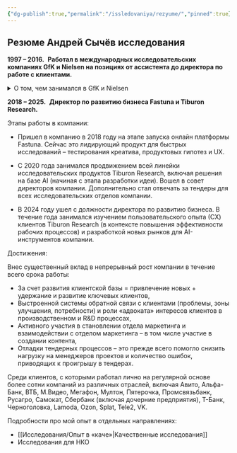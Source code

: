 ```yaml
---
{"dg-publish":true,"permalink":"/issledovaniya/rezyume/","pinned":true}
---
```



## Резюме Андрей Сычёв исследования

  **1997 – 2016.**  **Работал в международных исследовательских компаниях GfK и Nielsen на позициях от ассистента до директора по работе с клиентами.** 

<details>

  <summary>О том, чем занимался в GfK и Nielsen  </summary>

  

- **GfK**. Принимал активное участие в развитии «с нуля» HealthCare Research – (исследования фармацевтического рынка), руководил направлением исследований безрецептурных препаратов

- **GfK**. Отвечал за развитие методик New Product Development –  исследования для успешного вывода новых продуктов на рынки 

- **GfK**. Руководил исследовательской командой в подразделении потребительских панелей

- **Nielsen**. Развил с нуля направление автомобильных исследований в Nielsen - работал напрямую с японскими производителями.

  

</details>


**2018 – 2025.**  **Директор по развитию бизнеса Fastuna и Tiburon Research.**

Этапы работы в компании:

- Пришел в компанию в 2018 году на этапе запуска онлайн платформы Fastuna. Сейчас это лидирующий продукт для быстрых исследований – тестирования креатива, продуктовых гипотез и UX. 

- С 2020 года занимался продвижением всей линейки исследовательских продуктов Tiburon Research, включая решения на базе AI (начиная с этапа разработки идеи). Вошел в совет директоров компании. Дополнительно стал отвечать за тендеры для всех исследовательских отделов компании.

- В 2024 году ушел с должности директора по развитию бизнеса. В течение года занимался изучением пользовательского опыта (СX) клиентов Tiburon Research (в контексте повышения эффективности рабочих процессов) и разработкой новых рынков для AI-инструментов компании.

Достижения:

Внес существенный вклад в непрерывный рост компании в течение всего срока работы:   

- За счет развития клиентской базы = привлечение  новых + удержание и развитие ключевых клиентов,
- Выстроенной системы обратной связи с клиентами (проблемы, зоны улучшения, потребности) и роли «адвоката» интересов клиентов в производственном и R&D процессах,
- Активного участия в становлении отдела маркетинга и взаимодействии с отделом маркетинга – в том числе участие в создании контента,
- Отладки тендерных процессов – это прежде всего помогло снизить нагрузку на менеджеров проектов и количество ошибок, приводящих к проигрышу в тендерах.


Среди клиентов, с которыми работал лично на регулярной основе более сотни компаний из различных отраслей, включая Авито, Альфа-Банк, ВТБ, М.Видео, Мегафон, Мултон, Пятерочка, Промсвязьбанк, Русагро, Самокат,  Сбербанк (включая дочерние предприятия), Т-Банк, Черноголовка, Lamoda, Ozon, Splat, Tele2, VK.

Подробности про мой опыт в отдельных направлениях:
- [[Исследования/Опыт в «каче»\|Качественные исследования]]
- Исследования для НКО  


 